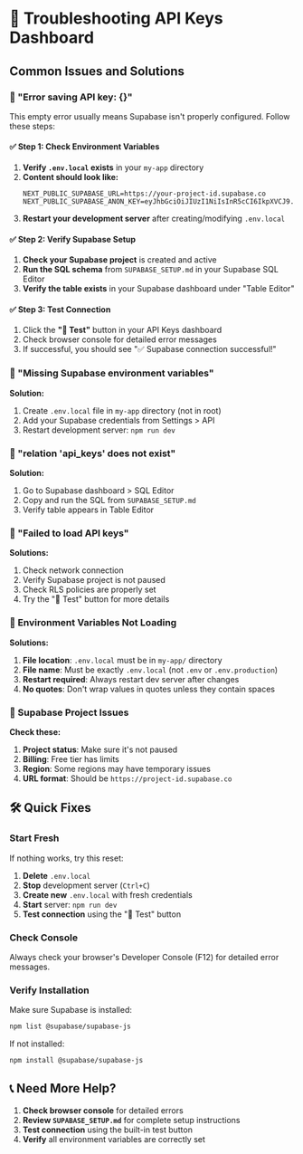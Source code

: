 # 🚨 Troubleshooting API Keys Dashboard

## Common Issues and Solutions

### 🔧 "Error saving API key: {}" 

This empty error usually means Supabase isn't properly configured. Follow these steps:

#### ✅ Step 1: Check Environment Variables

1. **Verify `.env.local` exists** in your `my-app` directory
2. **Content should look like:**
   ```env
   NEXT_PUBLIC_SUPABASE_URL=https://your-project-id.supabase.co
   NEXT_PUBLIC_SUPABASE_ANON_KEY=eyJhbGciOiJIUzI1NiIsInR5cCI6IkpXVCJ9...
   ```
3. **Restart your development server** after creating/modifying `.env.local`

#### ✅ Step 2: Verify Supabase Setup

1. **Check your Supabase project** is created and active
2. **Run the SQL schema** from `SUPABASE_SETUP.md` in your Supabase SQL Editor
3. **Verify the table exists** in your Supabase dashboard under "Table Editor"

#### ✅ Step 3: Test Connection

1. Click the **"🔗 Test"** button in your API Keys dashboard
2. Check browser console for detailed error messages
3. If successful, you should see "✅ Supabase connection successful!"

### 🔧 "Missing Supabase environment variables"

**Solution:**
1. Create `.env.local` file in `my-app` directory (not in root)
2. Add your Supabase credentials from Settings > API
3. Restart development server: `npm run dev`

### 🔧 "relation 'api_keys' does not exist"

**Solution:**
1. Go to Supabase dashboard > SQL Editor
2. Copy and run the SQL from `SUPABASE_SETUP.md`
3. Verify table appears in Table Editor

### 🔧 "Failed to load API keys"

**Solutions:**
1. Check network connection
2. Verify Supabase project is not paused
3. Check RLS policies are properly set
4. Try the "🔗 Test" button for more details

### 🔧 Environment Variables Not Loading

**Solutions:**
1. **File location**: `.env.local` must be in `my-app/` directory
2. **File name**: Must be exactly `.env.local` (not `.env` or `.env.production`)
3. **Restart required**: Always restart dev server after changes
4. **No quotes**: Don't wrap values in quotes unless they contain spaces

### 🔧 Supabase Project Issues

**Check these:**
1. **Project status**: Make sure it's not paused
2. **Billing**: Free tier has limits
3. **Region**: Some regions may have temporary issues
4. **URL format**: Should be `https://project-id.supabase.co`

## 🛠️ Quick Fixes

### Start Fresh
If nothing works, try this reset:

1. **Delete** `.env.local`
2. **Stop** development server (`Ctrl+C`)
3. **Create new** `.env.local` with fresh credentials
4. **Start** server: `npm run dev`
5. **Test connection** using the "🔗 Test" button

### Check Console
Always check your browser's Developer Console (F12) for detailed error messages.

### Verify Installation
Make sure Supabase is installed:
```bash
npm list @supabase/supabase-js
```

If not installed:
```bash
npm install @supabase/supabase-js
```

## 📞 Need More Help?

1. **Check browser console** for detailed errors
2. **Review `SUPABASE_SETUP.md`** for complete setup instructions
3. **Test connection** using the built-in test button
4. **Verify** all environment variables are correctly set 